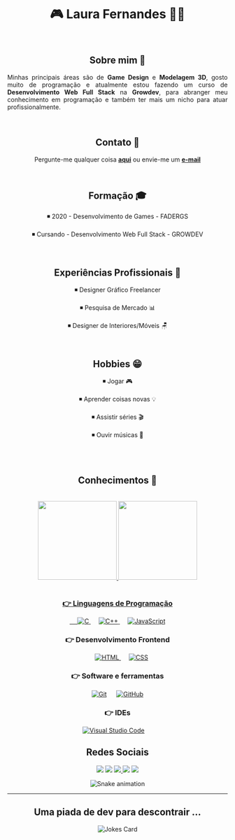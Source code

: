 <h1 align=center>🎮  Laura Fernandes  👩‍💻</h1>
<br>

<div>
  <h2 align=center>Sobre mim 👋</h2>
  <p align=justify>
  Minhas principais áreas são de <b>Game Design</b> e <b>Modelagem 3D</b>, gosto muito de programação e atualmente estou fazendo um curso de <strong>Desenvolvimento Web Full  Stack</strong> na <strong>Growdev</strong>, para abranger meu conhecimento em programação e também ter mais um nicho para atuar profissionalmente.
  </p>
</div>
<br>

<div>
     <h2 align=center>Contato 📧</h2> 
   <p align=center>
  Pergunte-me qualquer coisa <a href="https://github.com/laufrnnds/laufrnnds/issues/new"><b>aqui</b></a>
ou envie-me um <a href="lauraifernandes2@gmail.com"><b>e-mail</b></a>
   <p>
  </div>
  <br>

<div>
  <h2 align=center>Formação 🎓</h2>
  <p align=center>
  ◾ 2020 - Desenvolvimento de Games - FADERGS<br>
    <br>
  ◾ Cursando - Desenvolvimento Web Full Stack - GROWDEV <br>
  </p>
</div>
<br>

<div>
  <h2 align=center>Experiências Profissionais 💼</h2>
  <p align=center>
  ◾ Designer Gráfico Freelancer <br>
    <br>
  ◾ Pesquisa de Mercado 📊<br>
    <br>
  ◾ Designer de Interiores/Móveis 🪑 <br>
  </p>
</div>
<br>

<div>
  <h2 align=center>Hobbies 😁</h2>
    <p align=center>
  ◾ Jogar 🎮 <br>
      <br>
  ◾ Aprender coisas novas 💡 <br>
      <br>
  ◾ Assistir séries 🎬 <br>
      <br>
  ◾ Ouvir músicas 🎵<br>
      <br>
  </p>
</div>
<br>

<h2 align=center>Conhecimentos 🧠</h2>
<br>

<div align="center">
  <a href="https://github.com/laufrnnds">
  <img height="180em" src="https://github-readme-stats.vercel.app/api?username=laufrnnds&show_icons=true&theme=omni&include_all_commits=true&count_private=true"/>
  <img height="180em" src="https://github-readme-stats.vercel.app/api/top-langs/?username=laufrnnds&layout=compact&langs_count=7&theme=omni"/>
</div>
<br>
<div>
<h3 align=center>👉 Linguagens de Programação</h3>
<p align="center"> 
  &emsp; 
  <a href="https://www.cprogramming.com/" target="_blank"> 
    <img alt="C" src="https://img.shields.io/badge/C%20-%232370ED.svg?style=plastic&logo=c&logoColor=white">
  </a> 
  &emsp; 
  <a href="https://www.w3schools.com/cpp/" target="_blank"> 
    <img alt="C++" src="https://img.shields.io/badge/C++%20-%2300599C.svg?style=plastic&logo=c%2B%2B&logoColor=white">
  </a> 
  &emsp; 
  <a href="https://developer.mozilla.org/en-US/docs/Web/JavaScript" target="_blank"> 
     <img alt="JavaScript" src="https://img.shields.io/badge/JavaScript%20-%23F7DF1E.svg?style=plastic&logo=javascript&logoColor=black">
   </a> 
</p>
</div>  

<div>
<h3 align=center>👉 Desenvolvimento Frontend</h3>
<p align="center"> 
  &emsp; 
  <a href="https://www.w3.org/html/" target="_blank"> 
   <img alt="HTML" src="https://img.shields.io/badge/HTML5%20-%23E34F26.svg?style=plastic&logo=html5&logoColor=white">
  </a>   
  &emsp;
  <a href="https://www.w3schools.com/css/" target="_blank">
    <img alt="CSS" src="https://img.shields.io/badge/CSS%20-%231572B6.svg?style=plastic&logo=css3&logoColor=white">
  </a> 
</p>
</div>
  
<div>
<h3 align=center>👉 Software e ferramentas</h3>
<p align="center"> 
  &emsp;
    <a href="#"><img alt="Git" src="https://img.shields.io/badge/Git%20-%23F05033.svg?style=plastic&logo=git&logoColor=white"></a>
  &emsp;
    <a href="#"><img alt="GitHub" src="https://img.shields.io/badge/github-%23181717.svg?style=plastic&logo=github&logoColor=white"></a>
  &emsp;
</p>
</div>
  
  <h3 align=center>👉 IDEs</h3>
<p align="center"> 
    <a href="#"><img alt="Visual Studio Code" src="https://img.shields.io/badge/Visual%20Studio%20Code-0078d7.svg?style=plastic&logo=visual-studio-code&logoColor=white"></a>
  &emsp;
</p>
</div>
  
 <h2 align="center">Redes Sociais </h2>
 
<div align="center"> 
  <a href="https://www.youtube.com/channel/UCg2s6u_9_gL4irKO0ifmAfQ" target="_blank"><img src="https://img.shields.io/badge/YouTube-FF0000?style=for-the-badge&logo=youtube&logoColor=white" target="_blank"></a>
  <a href="https://www.instagram.com/laufrnnds" target="_blank"><img src="https://img.shields.io/badge/-Instagram-%23E4405F?style=for-the-badge&logo=instagram&logoColor=white" target="_blank"></a>
 	<a href="https://www.twitch.tv/laufrnnds" target="_blank"><img src="https://img.shields.io/badge/Twitch-9146FF?style=for-the-badge&logo=twitch&logoColor=white" target="_blank">   </a> 
  <a href = "mailto:lauraifernandes2@gmailcom"><img src="https://img.shields.io/badge/-gmail-%23333?style=for-the-badge&logo=microsoft&logoColor=white" target="_blank"></a>
  <a href="https://www.linkedin.com/in/laufernnds/" target="_blank"><img src="https://img.shields.io/badge/-LinkedIn-%230077B5?style=for-the-badge&logo=linkedin&logoColor=white" target="_blank"></a>
  
  ![Snake animation](https://github.com/laufrnnds/laufrnnds/blob/output/github-contribution-grid-snake.svg)
</div>

 <hr>
 <h2 align=center>Uma piada de dev para descontrair ...</h2>
  <div align=center><img src="https://readme-jokes.vercel.app/api?hideBorder" alt="Jokes Card" /></div>
  
